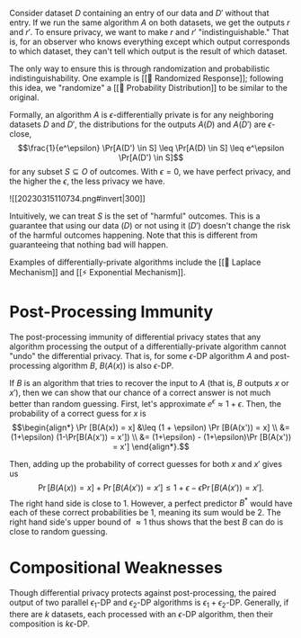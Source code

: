 Consider dataset $D$ containing an entry of our data and $D'$ without that entry. If we run the same algorithm $A$ on both datasets, we get the outputs $r$ and $r'$. To ensure privacy, we want to make $r$ and $r'$ "indistinguishable." That is, for an observer who knows everything except which output corresponds to which dataset, they can't tell which output is the result of which dataset.

The only way to ensure this is through randomization and probabilistic indistinguishability. One example is [[📄 Randomized Response]]; following this idea, we "randomize" a [[🎲 Probability Distribution]] to be similar to the original. 

Formally, an algorithm $A$ is $\epsilon$-differentially private is for any neighboring datasets $D$ and $D'$, the distributions for the outputs $A(D)$ and $A(D')$ are $\epsilon$-close, $$\frac{1}{e^\epsilon} \Pr[A(D') \in S] \leq \Pr[A(D) \in S] \leq e^\epsilon \Pr[A(D') \in S]$$ for any subset $S \subseteq O$ of outcomes. With $\epsilon = 0$, we have perfect privacy, and the higher the $\epsilon$, the less privacy we have.

![[20230315110734.png#invert|300]]

Intuitively, we can treat $S$ is the set of "harmful" outcomes. This is a guarantee that using our data ($D$) or not using it ($D'$) doesn't change the risk of the harmful outcomes happening. Note that this is different from guaranteeing that nothing bad will happen.

Examples of differentially-private algorithms include the [[📌 Laplace Mechanism]] and [[⚡️ Exponential Mechanism]].

# Post-Processing Immunity
The post-processing immunity of differential privacy states that any algorithm processing the output of a differentially-private algorithm cannot "undo" the differential privacy. That is, for some $\epsilon$-DP algorithm $A$ and post-processing algorithm $B$, $B(A(x))$ is also $\epsilon$-DP.

If $B$ is an algorithm that tries to recover the input to $A$ (that is, $B$ outputs $x$ or $x'$), then we can show that our chance of a correct answer is not much better than random guessing. First, let's approximate $e^\epsilon \approx 1 + \epsilon$. Then, the probability of a correct guess for $x$ is $$\begin{align*} \Pr [B(A(x)) = x] &\leq (1 + \epsilon) \Pr [B(A(x')) = x] \\ &= (1+\epsilon) (1-\Pr[B(A(x')) = x']) \\ &= (1+\epsilon) - (1+\epsilon)\Pr [B(A(x')) = x'] \end{align*}.$$

Then, adding up the probability of correct guesses for both $x$ and $x'$ gives us $$\Pr[B(A(x)) = x] + \Pr[B(A(x')) = x'] \leq 1 + \epsilon - \epsilon \Pr[B(A(x')) = x'].$$ The right hand side is close to $1$. However, a perfect predictor $B^*$ would have each of these correct probabilities be $1$, meaning its sum would be $2$. The right hand side's upper bound of $\approx 1$ thus shows that the best $B$ can do is close to random guessing.

# Compositional Weaknesses
Though differential privacy protects against post-processing, the paired output of two parallel $\epsilon_1$-DP and $\epsilon_2$-DP algorithms is $\epsilon_1 + \epsilon_2$-DP. Generally, if there are $k$ datasets, each processed with an $\epsilon$-DP algorithm, then their composition is $k\epsilon$-DP.